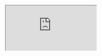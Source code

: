 <iframe src="https://qiufeng54321.github.io/tests/iframe">hi</iframe>
<br/>
<frame src="https://baidu.com"/>
<script>
  alert("hi")
</script>
